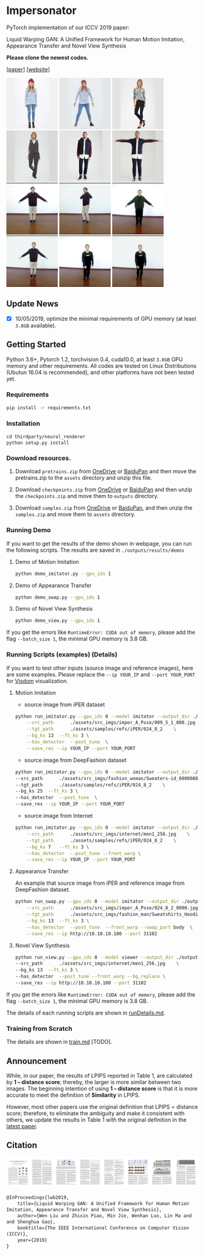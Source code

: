 # Impersonator
PyTorch implementation of our ICCV 2019 paper:

Liquid Warping GAN: A Unified Framework for Human Motion Imitation, Appearance Transfer and Novel View Synthesis

**Please clone the newest codes.**

[[paper]](https://arxiv.org/pdf/1909.12224.pdf) [[website]](https://svip-lab.github.io/project/impersonator)

<p float="center">
	<img src='assets/visuals/motion/Sweaters-id_0000088807_4_full.jpg' width="135"/>
  	<img src='assets/visuals/motion/mixamo_0007_Sweaters-id_0000088807_4_full.gif' width="135"/>
  	<img src='assets/visuals/appearance/Sweaters-id_0000337302_4_full.jpg' width="135"/>
	<img src='assets/visuals/appearance/Sweaters-id_0000337302_4_full.gif' width="135"/>
	<img src='assets/visuals/novel/Jackets_Vests-id_0000071603_4_full.jpg' width="135"/>
    <img src='assets/visuals/novel/Jackets_Vests-id_0000071603_4_full.gif' width="135"/>
    <img src='assets/visuals/motion/009_5_1_000.jpg' width="135"/>    
  	<img src='assets/visuals/motion/mixamo_0031_000.gif' width="135"/>
  	<img src='assets/visuals/appearance/001_19_1_000.jpg' width="135"/>
	<img src='assets/visuals/appearance/001_19_1_000.gif' width="135"/>
	<img src='assets/visuals/novel/novel_3.jpg' width="135"/>
    <img src='assets/visuals/novel/novel_3.gif' width="135"/>
</p>

## Update News
- [x] 10/05/2019,  optimize the minimal requirements of GPU memory (at least `3.8GB` available).

## Getting Started
Python 3.6+, Pytorch 1.2, torchvision 0.4, cuda10.0, at least `3.8GB` GPU memory and other requirements.
All codes are tested on Linux Distributions (Ubutun 16.04 is recommended), and other platforms have not been tested yet.

### Requirements
``` bash
pip install -r requirements.txt
```

### Installation
```shell
cd thirdparty/neural_renderer
python setup.py install
```

### Download resources.
1. Download `pretrains.zip` from [OneDrive](https://1drv.ms/u/s!AjjUqiJZsj8whLNw4QyntCMsDKQjSg?e=L77Elv) or
[BaiduPan](https://pan.baidu.com/s/11S7Z6Jj3WAfVNxBWyBjW6w) and then move the pretrains.zip to 
the `assets` directory and unzip this file.

2. Download `checkpoints.zip` from [OneDrive](https://1drv.ms/u/s!AjjUqiJZsj8whLNyoEh67Uu0LlxquA?e=dkOnhQ) or
[BaiduPan](https://pan.baidu.com/s/1snolk6wphbuHtQ_DeSA06Q) and then 
unzip the `checkpoints.zip` and move them to `outputs` directory.

3. Download `samples.zip` from [OneDrive](https://1drv.ms/u/s!AjjUqiJZsj8whLNz4BqnSgqrVwAXoQ?e=bC86db) or
[BaiduPan](https://pan.baidu.com/s/1xAI96709Gvqahq9uYAEXYA), and then
unzip the `samples.zip` and move them to `assets` directory.


### Running Demo
If you want to get the results of the demo shown in webpage, you can run the following scripts.
The results are saved in `./outputs/results/demos`

1. Demo of Motion Imitation
    ```bash
    python demo_imitator.py --gpu_ids 1
    ```
    
2. Demo of Appearance Transfer
    ```bash
    python demo_swap.py --gpu_ids 1
    ```

3. Demo of Novel View Synthesis
    ```bash
    python demo_view.py --gpu_ids 1
    ```
    
If you get the errors like `RuntimeError: CUDA out of memory`, please add the flag `--batch_size 1`, the minimal 
GPU memory is 3.8 GB.


### Running Scripts (examples) (Details)
If you want to test other inputs (source image and reference images), here are some examples.
Please replace the `--ip YOUR_IP` and `--port YOUR_PORT` for 
[Visdom](https://github.com/facebookresearch/visdom) visualization. 

1. Motion Imitation
    * source image from iPER dataset
    ```bash
    python run_imitator.py --gpu_ids 0 --model imitator --output_dir ./outputs/results/  \
        --src_path      ./assets/src_imgs/imper_A_Pose/009_5_1_000.jpg    \
        --tgt_path      ./assets/samples/refs/iPER/024_8_2    \
        --bg_ks 13  --ft_ks 3 \
        --has_detector  --post_tune  \
        --save_res --ip YOUR_IP --port YOUR_PORT
    ```
        
    * source image from DeepFashion dataset
    ```bash
    python run_imitator.py --gpu_ids 0 --model imitator --output_dir ./outputs/results/  \
    --src_path      ./assets/src_imgs/fashion_woman/Sweaters-id_0000088807_4_full.jpg    \
    --tgt_path      ./assets/samples/refs/iPER/024_8_2    \
    --bg_ks 25  --ft_ks 3 \
    --has_detector  --post_tune  \
    --save_res --ip YOUR_IP --port YOUR_PORT
    ```
        
    * source image from Internet
    ```bash
    python run_imitator.py --gpu_ids 0 --model imitator --output_dir ./outputs/results/  \
        --src_path      ./assets/src_imgs/internet/men1_256.jpg    \
        --tgt_path      ./assets/samples/refs/iPER/024_8_2    \
        --bg_ks 7   --ft_ks 3 \
        --has_detector  --post_tune --front_warp \
        --save_res --ip YOUR_IP --port YOUR_PORT
    ```
2. Appearance Transfer

    An example that source image from iPER and reference image from DeepFashion dataset.

    ```bash
    python run_swap.py --gpu_ids 0 --model imitator --output_dir ./outputs/results/  \
        --src_path      ./assets/src_imgs/imper_A_Pose/024_8_2_0000.jpg    \
        --tgt_path      ./assets/src_imgs/fashion_man/Sweatshirts_Hoodies-id_0000680701_4_full.jpg    \
        --bg_ks 13  --ft_ks 3 \
        --has_detector  --post_tune  --front_warp --swap_part body  \
        --save_res --ip http://10.10.10.100 --port 31102
    ```
3. Novel View Synthesis
    ```bash
    python run_view.py --gpu_ids 0 --model viewer --output_dir ./outputs/results/  \
    --src_path      ./assets/src_imgs/internet/men1_256.jpg    \
    --bg_ks 13  --ft_ks 3 \
    --has_detector  --post_tune --front_warp --bg_replace \
    --save_res --ip http://10.10.10.100 --port 31102
    ```
    
If you get the errors like `RuntimeError: CUDA out of memory`, please add the flag `--batch_size 1`, the minimal 
GPU memory is 3.8 GB.

The details of each running scripts are shown in [runDetails.md](doc/runDetails.md).
### Training from Scratch
The details are shown in [train.md](./doc/train.md) [TODO].

## Announcement
While, in our paper, the results of LPIPS reported in Table 1, are calculated by **1 – distance score**; 
thereby, the larger is more similar between two images. The beginning intention of using **1 – distance score** is that it is more accurate to meet the definition of **Similarity** in LPIPS.

However, most other papers use the original definition that LPIPS = distance score; 
therefore, to eliminate the ambiguity and make it consistent with others, 
we update the results in Table 1 with the original definition in the [latest paper](https://arxiv.org/pdf/1909.12224.pdf).

## Citation
![thunmbnail](assets/thumbnail.jpg)
```
@InProceedings{lwb2019,
    title={Liquid Warping GAN: A Unified Framework for Human Motion Imitation, Appearance Transfer and Novel View Synthesis},
    author={Wen Liu and Zhixin Piao, Min Jie, Wenhan Luo, Lin Ma and and Shenghua Gao},
    booktitle={The IEEE International Conference on Computer Vision (ICCV)},
    year={2019}
}
```
